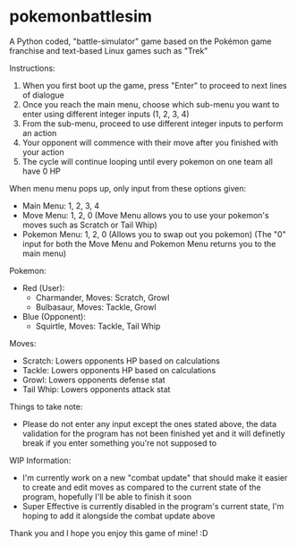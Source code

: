 # pokemonbattlesim
A Python coded, "battle-simulator" game based on the Pokémon game franchise and text-based Linux games such as "Trek"

Instructions:
1. When you first boot up the game, press "Enter" to proceed to next lines of dialogue
2. Once you reach the main menu, choose which sub-menu you want to enter using different integer inputs (1, 2, 3, 4)
3. From the sub-menu, proceed to use different integer inputs to perform an action
4. Your opponent will commence with their move after you finished with your action
5. The cycle will continue looping until every pokemon on one team all have 0 HP

When menu menu pops up, only input from these options given:
- Main Menu: 1, 2, 3, 4
- Move Menu: 1, 2, 0
  (Move Menu allows you to use your pokemon's moves such as Scratch or Tail Whip)
- Pokemon Menu: 1, 2, 0
  (Allows you to swap out you pokemon)
(The "0" input for both the Move Menu and Pokemon Menu returns you to the main menu)


Pokemon:
- Red (User):
  - Charmander, Moves: Scratch, Growl
  - Bulbasaur, Moves: Tackle, Growl
- Blue (Opponent):
  - Squirtle, Moves: Tackle, Tail Whip

Moves:
- Scratch: Lowers opponents HP based on calculations
- Tackle: Lowers opponents HP based on calculations
- Growl: Lowers opponents defense stat
- Tail Whip: Lowers opponents attack stat

Things to take note:
- Please do not enter any input except the ones stated above, the data validation for the program has not been finished yet and it will definetly break if you enter something you're not supposed to

WIP Information:
- I'm currently work on a new "combat update" that should make it easier to create and edit moves as compared to the current state of the program, hopefully I'll be able to finish it soon
- Super Effective is currently disabled in the program's current state, I'm hoping to add it alongside the combat update above

Thank you and I hope you enjoy this game of mine! :D